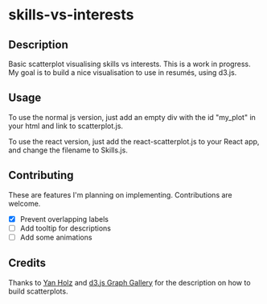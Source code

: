 # skills-vs-interests

## Description
Basic scatterplot visualising skills vs interests.
This is a work in progress. My goal is to build a nice visualisation to use in resumés, using d3.js. 

## Usage
To use the normal js version, just add an empty div with the id "my_plot" in your html and link to scatterplot.js. 

To use the react version, just add the react-scatterplot.js to your React app, and change the filename to Skills.js.

## Contributing
These are features I'm planning on implementing. Contributions are welcome.
- [x] Prevent overlapping labels
- [ ] Add tooltip for descriptions
- [ ] Add some animations

## Credits
Thanks to <a href="https://www.yan-holtz.com/">Yan Holz<a> and <a href="https://github.com/holtzy/D3-graph-gallery">d3.js Graph Gallery</a> for the description on how to build scatterplots. 
